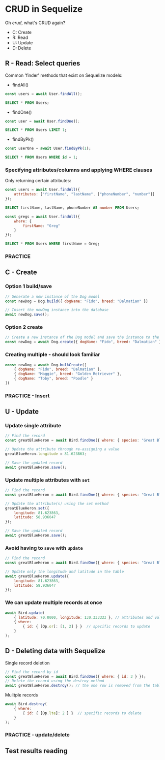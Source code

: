 # CRUD in Sequelize

Oh _crud_, what's CRUD again?

* C: Create
* R: Read
* U: Update
* D: Delete



## R - Read: Select queries

Common 'finder' methods that exist on Sequelize models:

- findAll()

```js
const users = await User.findAll();
```

```sql
SELECT * FROM Users;
```

- findOne()

```js
const user = await User.findOne();
```

```sql
SELECT * FROM Users LIMIT 1;
```

- findByPk()

```js
const userOne = await User.findByPk(1);
```

```sql
SELECT * FROM Users WHERE id = 1;
```

### Specifying attributes/columns and applying WHERE clauses

Only returning certain attributes:

```js
const users = await User.findAll({
    attributes: ["firstName", "lastName", ["phoneNumber", "number"]]
});
```

```sql
SELECT firstName, lastName, phoneNumber AS number FROM Users;
```

```js
const gregs = await User.findAll({
    where: {
        firstName: "Greg"
    }
});
```

```sql
SELECT * FROM Users WHERE firstName = Greg;
```

### PRACTICE

## C - Create

### Option 1 build/save

```js
// Generate a new instance of the Dog model
const newDog = Dog.build({ dogName: "Fido", breed: "Dalmatian" })

// Insert the newDog instance into the database
await newDog.save();
```

### Option 2 create

```js
// Create a new instance of the Dog model and save the instance to the database
const newDog = await Dog.create({ dogName: "Fido", breed: "Dalmatian" })
```

### Creating multiple - should look familiar

```js
const newDog = await Dog.bulkCreate([
    { dogName: "Fido", breed: "Dalmatian" },
    { dogName: "Maggie", breed: "Golden Retriever" },
    { dogName: "Toby", breed: "Poodle" }
])
```

### PRACTICE - Insert

## U - Update

### Update single attribute

```js
// Find the record
const greatBlueHeron = await Bird.findOne({ where: { species: "Great Blue Heron" } });

// Update the attribute through re-assigning a value
greatBlueHeron.longitude = 81.623863;

// Save the updated record
await greatBlueHeron.save();
```

### Update multiple attributes with `set`

```js
// Find the record
const greatBlueHeron = await Bird.findOne({ where: { species: "Great Blue Heron" } });

// Update the attribute(s) using the set method
greatBlueHeron.set({
    longitude: 81.623863,
    latitude: 58.936047
});

// Save the updated record
await greatBlueHeron.save();
```

### Avoid having to `save` with `update`

```js
// Find the record
const greatBlueHeron = await Bird.findOne({ where: { species: "Great Blue Heron" } });

// Update only the longitude and latitude in the table
await greatBlueHeron.update({
    longitude: 81.623863,
    latitude: 58.936047
});
```

### We can update multiple records at once

```js
await Bird.update(
    { latitude: 70.0000, longitude: 130.333333 }, // attributes and values to update
    { where:
        { id: { [Op.or]: [1, 2] } }  // specific records to update
    }
);
```

## D - Deleting data with Sequelize

Single record deletion

```js
// Find the record by id
const greatBlueHeron = await Bird.findOne({ where: { id: 3 } });
// Delete the record using the destroy method
await greatBlueHeron.destroy(); // the one row is removed from the table
```

Mulitple records

```js
await Bird.destroy(
    { where:
        { id: { [Op.lte]: 2 } }  // specific records to delete
    }
);
```

### PRACTICE - update/delete

## Test results reading
